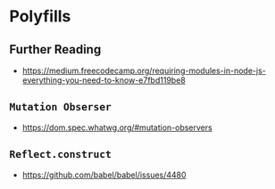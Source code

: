# Polyfills

## Further Reading

  - https://medium.freecodecamp.org/requiring-modules-in-node-js-everything-you-need-to-know-e7fbd119be8

## `Mutation Obserser`

  - https://dom.spec.whatwg.org/#mutation-observers

## `Reflect.construct`

  - https://github.com/babel/babel/issues/4480
